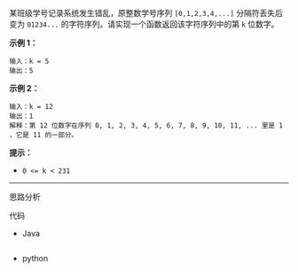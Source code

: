 某班级学号记录系统发生错乱，原整数学号序列 `[0,1,2,3,4,...]` 分隔符丢失后变为 `01234...` 的字符序列。请实现一个函数返回该字符序列中的第 `k` 位数字。

 

**示例 1：**

```
输入：k = 5
输出：5
```

**示例 2：**

```
输入：k = 12
输出：1
解释：第 12 位数字在序列 0, 1, 2, 3, 4, 5, 6, 7, 8, 9, 10, 11, ... 里是 1 ，它是 11 的一部分。
```

 

**提示：**

- `0 <= k < 231`

---

思路分析



代码

- Java

```java


```

- python

```python
```

